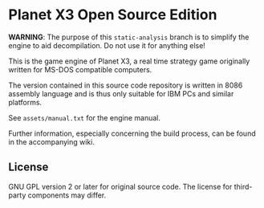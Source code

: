 Planet X3 Open Source Edition
=============================

**WARNING**: The purpose of this `static-analysis` branch is to simplify the engine to aid decompilation.  Do not use it for anything else!

This is the game engine of Planet X3, a real time strategy game originally written for MS-DOS compatible computers.

The version contained in this source code repository is written in 8086 assembly language and is thus only suitable for IBM PCs and similar platforms.

See `assets/manual.txt` for the engine manual.

Further information, especially concerning the build process, can be found in the accompanying wiki.

License
-------

GNU GPL version 2 or later for original source code.  The license for third-party components may differ.
